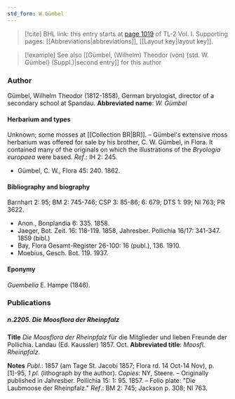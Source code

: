 ```yaml
---
std_form: W.Gümbel
---
```


> [!cite] BHL link: this entry starts at [page 1019](https://www.biodiversitylibrary.org/page/33121150) of TL-2 Vol. I.
> Supporting pages: [[Abbreviations|abbreviations]], [[Layout key|layout key]].

> [!example] See also [[Gümbel, (Wilhelm) Theodor (von) {std. W. Gümbel} (Suppl.)|second entry]] for this author

### Author

Gümbel, Wilhelm Theodor (1812-1858), German bryologist, director of a secondary school at Spandau. 
**Abbreviated name**: *W. Gümbel*

#### Herbarium and types

Unknown; some mosses at [[Collection BR|BR]]. – Gümbel's extensive moss herbarium was offered for sale by his brother, C. W. Gümbel, in Flora. It contained many of the originals on which the illustrations of the *Bryologia europaea* were based.
*Ref*.: IH 2: 245.
- Gümbel, C. W., Flora 45: 240. 1862.

#### Bibliography and biography

Barnhart 2: 95; BM 2: 745-746; CSP 3: 85-86; 6: 679; DTS 1: 99; NI 763; PR 3622.
- Anon., Bonplandia 6: 335. 1858.
- Jaeger, Bot. Zeit. 16: 118-119. 1858, Jahresber. Pollichia 16/17: 341-347. 1859 (bibl.)
- Bay, Flora Gesamt-Register 26-100: 16 (publ.), 136. 1910.
- Moebius, Gesch. Bot. 119. 1937.

#### Eponymy

*Guembelia* E. Hampe (1846).

### Publications

##### n.2205. Die Moosflora der Rheinpfalz

**Title**
*Die Moosflora der Rheinpfalz* für die Mitglieder und lieben Freunde der Pollichia. Landau (Ed. Kaussler) 1857. Oct.
**Abbreviated title**: *Moosfl. Rheinpfalz*.

**Notes**
*Publ*.: 1857 (am Tage St. Jacobi 1857; Flora rd. 14 Oct-14 Nov), p. \[1\]-95, *1 pl*. (lithograph by the author). *Copies*: NY, Steere. – Originally published in Jahresber. Pollichia 15: 1: 95. 1857. – Folio plate: "Die Laubmoose der Rheinpfalz."
*Ref*.: BM 2: 745; Jackson p. 308; NI 763.

